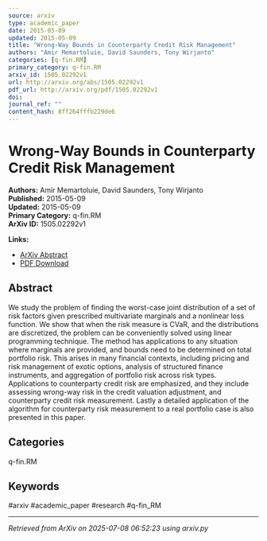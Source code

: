 ```yaml
---
source: arxiv
type: academic_paper
date: 2015-05-09
updated: 2015-05-09
title: "Wrong-Way Bounds in Counterparty Credit Risk Management"
authors: "Amir Memartoluie, David Saunders, Tony Wirjanto"
categories: [q-fin.RM]
primary_category: q-fin.RM
arxiv_id: 1505.02292v1
url: http://arxiv.org/abs/1505.02292v1
pdf_url: http://arxiv.org/pdf/1505.02292v1
doi: 
journal_ref: ""
content_hash: 8ff264fffb229de6
---
```


# Wrong-Way Bounds in Counterparty Credit Risk Management

**Authors:** Amir Memartoluie, David Saunders, Tony Wirjanto  
**Published:** 2015-05-09  
**Updated:** 2015-05-09  
**Primary Category:** q-fin.RM  
**ArXiv ID:** 1505.02292v1  

**Links:**
- [ArXiv Abstract](http://arxiv.org/abs/1505.02292v1)
- [PDF Download](http://arxiv.org/pdf/1505.02292v1)


## Abstract

We study the problem of finding the worst-case joint distribution of a set of
risk factors given prescribed multivariate marginals and a nonlinear loss
function. We show that when the risk measure is CVaR, and the distributions are
discretized, the problem can be conveniently solved using linear programming
technique. The method has applications to any situation where marginals are
provided, and bounds need to be determined on total portfolio risk. This arises
in many financial contexts, including pricing and risk management of exotic
options, analysis of structured finance instruments, and aggregation of
portfolio risk across risk types. Applications to counterparty credit risk are
emphasized, and they include assessing wrong-way risk in the credit valuation
adjustment, and counterparty credit risk measurement. Lastly a detailed
application of the algorithm for counterparty risk measurement to a real
portfolio case is also presented in this paper.

## Categories

q-fin.RM





## Keywords

#arxiv #academic_paper #research #q-fin_RM

---
*Retrieved from ArXiv on 2025-07-08 06:52:23 using arxiv.py*
